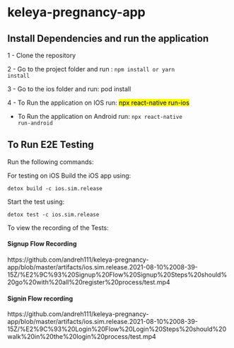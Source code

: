# keleya-pregnancy-app

## Install Dependencies and run the application

1 - Clone the repository

2 - Go to the project folder and run : <code>npm install or yarn install</code>

3 - Go to the ios folder and run: pod install

4 - To Run the application on IOS run: <mark>npx react-native run-ios</code>
  - To Run the application on Android run: <code>npx react-native run-android</code>

## To Run E2E Testing

Run the following commands: 


For testing on iOS
Build the iOS app using:

<code>detox build -c ios.sim.release</code>

Start the test using:

<code>detox test -c ios.sim.release</code>

To view the recording of the Tests:

<h4>Signup Flow Recording</h4>
https://github.com/andreh111/keleya-pregnancy-app/blob/master/artifacts/ios.sim.release.2021-08-10%2008-39-15Z/%E2%9C%93%20Signup%20Flow%20Signup%20Steps%20should%20go%20with%20all%20register%20process/test.mp4

<h4>Signin Flow recording </h4>
https://github.com/andreh111/keleya-pregnancy-app/blob/master/artifacts/ios.sim.release.2021-08-10%2008-39-15Z/%E2%9C%93%20Login%20Flow%20Login%20Steps%20should%20walk%20in%20the%20login%20process/test.mp4
